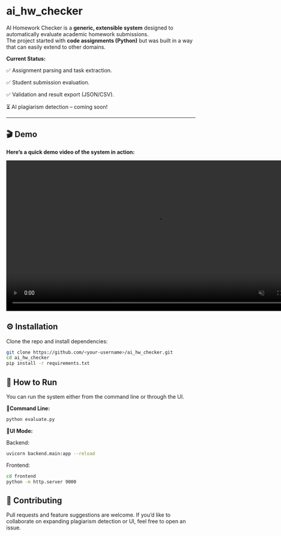 # ai_hw_checker


AI Homework Checker is a **generic, extensible system** designed to automatically evaluate academic homework submissions.  
The project started with **code assignments (Python)** but was built in a way that can easily extend to other domains.

**Current Status:**

✅ Assignment parsing and task extraction.

✅ Student submission evaluation.

✅ Validation and result export (JSON/CSV).

⏳ AI plagiarism detection – coming soon!

---

## 🎬 Demo

**Here’s a quick demo video of the system in action:**

<!-- README.md -->
<video controls width="800" muted playsinline>
  <source src="demo/demo.mp4" type="video/mp4" />
    If it doesn’t load, download it here:
  <a href="demo/demo.mp4">Download video</a>
</video>

## ⚙️ Installation

Clone the repo and install dependencies:

```bash
git clone https://github.com/<your-username>/ai_hw_checker.git
cd ai_hw_checker
pip install -r requirements.txt
```


## 🚀 How to Run

You can run the system either from the command line or through the UI.

**🔹Command Line:**
```bash
python evaluate.py
```

**🔹UI Mode:**

Backend:
```bash
uvicorn backend.main:app --reload
```

Frontend:
```bash
cd frontend
python -m http.server 9000
```


## 🤝 Contributing

Pull requests and feature suggestions are welcome.
If you’d like to collaborate on expanding plagiarism detection or UI, feel free to open an issue.